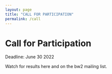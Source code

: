 ```yaml
---
layout: page
title: "CALL FOR PARTICIPATION"
permalink: /call
---
```


# Call for Participation

Deadline: June 30 2022

Watch for results here and on the bw2 mailing list.
